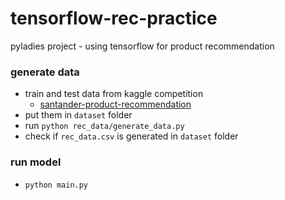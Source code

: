 # tensorflow-rec-practice
pyladies project - using tensorflow for product recommendation

### generate data
* train and test data from kaggle competition
    * [santander-product-recommendation](https://www.kaggle.com/c/santander-product-recommendation)
* put them in `dataset` folder
* run `python rec_data/generate_data.py`
* check if `rec_data.csv` is generated in `dataset` folder


### run model
* `python main.py`